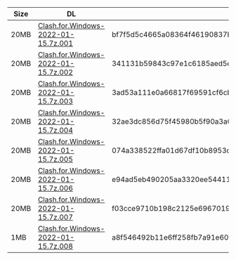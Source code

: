 |    Size   |     DL  | sha512sum |
|  ---  |  ---  |  ---  |
| 20MB | [Clash.for.Windows-2022-01-15.7z.001](https://cdn.jsdelivr.net/gh/appleians/cfw_intel@main/Clash.for.Windows-2022-01-15.7z.001) | bf7f5d5c4665a08364f46190837bb4bde09ecd6dd4c2585140c3e64a15ba8054ee687f00a9450b1f55a0945801c427d57b325830b22497fbd9922614edd03e96 |
| 20MB | [Clash.for.Windows-2022-01-15.7z.002](https://cdn.jsdelivr.net/gh/appleians/cfw_intel@main/Clash.for.Windows-2022-01-15.7z.002) | 341131b59843c97e1c6185aed5ebc4e9056a1fcf49a052ec99c3d63f58c8485ef84b6abf89e6afda8925108648f9851813a4f4613e5ce4b83c548d2a81fc5ead |
| 20MB | [Clash.for.Windows-2022-01-15.7z.003](https://cdn.jsdelivr.net/gh/appleians/cfw_intel@main/Clash.for.Windows-2022-01-15.7z.003) | 3ad53a111e0a66817f69591cf6cb888d49b8b4ab753fc62d856b8042efe955fe0d674c524efd2e5f87a287026cf5c3ada0172402bcbd15136f9113e15be787a9 |
| 20MB | [Clash.for.Windows-2022-01-15.7z.004](https://cdn.jsdelivr.net/gh/appleians/cfw_intel@main/Clash.for.Windows-2022-01-15.7z.004) | 32ae3dc856d75f45980b5f90a3a0ff0b05521651784c15631413b02c7e0d74bc60fd60b3fea5ac5c1fbfeb8be1388f335de25eba6347e2ccfe6c35e93b1d2b60 |
| 20MB | [Clash.for.Windows-2022-01-15.7z.005](https://cdn.jsdelivr.net/gh/appleians/cfw_intel@main/Clash.for.Windows-2022-01-15.7z.005) | 074a338522ffa01d67df10b8953c89a0321f931fe20417158c6082fcd1d2abd4a9e6bd8a347cb0ffc1430c684b6f1017bdc5146b962c9c18ccdfa01d2605e85a |
| 20MB | [Clash.for.Windows-2022-01-15.7z.006](https://cdn.jsdelivr.net/gh/appleians/cfw_intel@main/Clash.for.Windows-2022-01-15.7z.006) | e94ad5eb490205aa3320ee54411bd3db5c68d76ffabc3319d876fc40d8431696dd7b0e185c30a14572d11176ccb1ac16c6ce9c50ea77300572116ff65fd72642 |
| 20MB | [Clash.for.Windows-2022-01-15.7z.007](https://cdn.jsdelivr.net/gh/appleians/cfw_intel@main/Clash.for.Windows-2022-01-15.7z.007) | f03cce9710b198c2125e6967019027a87ae3183f4348aedf28a65f2eb39c4eeae05c120ebe7a3094a84ce9d9928e6ace83c3ae282e979f317541f10cddc399b6 |
| 1MB | [Clash.for.Windows-2022-01-15.7z.008](https://cdn.jsdelivr.net/gh/appleians/cfw_intel@main/Clash.for.Windows-2022-01-15.7z.008) | a8f546492b11e6ff258fb7a91e602df070dc4db8369a2da0dd43372cd1336e5fea3792a5ba6f123435a7ed705abbe03207fbd0aefb9ac2f5b2e457d7b88ae38b |
